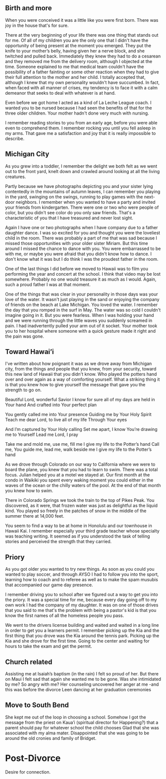 ## Birth and more
When you were conceived it was a little like you were first born. There was joy in the house that's for sure.

There at the very beginning of your life there was one thing that stands out for me. Of all of my children you are the only one that I didn't have the opportunity of being present at the moment you emerged. They put the knife to your mother’s belly, having given her a nerve block, and she twitched and pulled back. Immediately they knew they had to do a cesarean and they removed me from the delivery room, although I objected at the time. Someone explained to me that medical team couldn't have the possibility of a father fainting or some other reaction when they had to give their full attention to the mother and her child. I totally accepted that, although I knew that my own personality wouldn't have succumbed. In fact, when faced with all manner of crises, my tendency is to face it with a calm demeanor that seeks to deal with whatever is at hand.

Even before we got home I acted as a kind of La Leche League coach. I wanted you to be nursed because I had seen the benefits of that for the three older children. Your mother hadn't done very much with nursing.

I remember reading stories to you from an early age, before you were able even to comprehend them. I remember rocking you until you fell asleep in my arms. That gave me a satisfaction and joy that it is really impossible to describe.
## Michigan City
As you grew into a toddler, I remember the delight we both felt as we went out to the front yard, knelt down and crawled around looking at all the living creatures.

Partly because we have photographs depicting you and your sister lying contentedly in the mountains of autumn leaves, I can remember you playing in the yard, swinging on the swings, running to play games with the next-door neighbors. I remember when you wanted to have a party and invited your friends from kindergarten. There were one or two who were people of color, but you didn't see color do you only saw friends. That's a characteristic of you that I have treasured and never lost sight.

Again I have one or two photographs when I have company due to a father daughter dance. I was so excited for you and thought you were the loveliest child in the room. There was probably a part of me that was sad because I missed those opportunities with your older sister Miriam. But this time around I missed the chance to dance with you. You were embarrassed to be with me, or maybe you were afraid that you didn't know how to dance. I don't know what it was but I do think I was the proudest father in the room.

One of the last things I did before we moved to Hawaii was to film you performing the year and concert at the school. I think that video may be lost somewhere. Probably no one would treasure it as much as I would. Again, such a proud father I was at that moment.

One of the things that was clear in your personality in those days was your love of the water. It wasn't just playing in the sand or enjoying the company of friends on the beach at Lake Michigan. You loved the water. I remember the day that you romped in the surf in May. The water was so cold I couldn't imagine going in it. But you were fearless. When I was holding your hand and we were running through the little waves you suddenly screamed in pain. I had inadvertently pulled your arm out of it socket. Your mother took you to her hospital where someone with a quick gesture made it right and the pain was gone.
## Toward Hawai’i
I've written about how poignant it was as we drove away from Michigan city, from the things and people that you knew, from your security, toward this new land of Hawaii that you didn't know. Who played the potters hand over and over again as a way of comforting yourself. What a striking thing it is that you knew how to give yourself the message that gave you the strength to go on.

Beautiful Lord, wonderful Savior
I know for sure all of my days are held in Your hand
And crafted into Your perfect plan

You gently called me into Your presence
Guiding me by Your Holy Spirit
Teach me dear Lord, to live all of my life
Through Your eyes

And I’m captured by Your Holy calling
Set me apart, I know You’re drawing me to Yourself
Lead me Lord, I pray

Take me and mold me, use me, fill me
I give my life to the Potter’s hand
Call me, You guide me, lead me, walk beside me
I give my life to the Potter’s hand

As we drove through Colorado on our way to California where we were to board the plane, you knew that you had to learn to swim. There was a total focus. Julian helped you at a motel we stayed at. Our first month at the condo in Waikiki you spent every waking moment you could either in the waves of the ocean or the chilly waters of the pool. At the end of that month you knew how to swim.

There in Colorado Springs we took the train to the top of Pikes Peak. You discovered, as it were, that frozen water was just as delightful as the liquid kind. You played so freely in the patches of snow in the middle of the summer there at 14,000 feet.

You seem to find a way to be at home in Honolulu and our townhouse in Hawaii Kai. I remember especially your third grade teacher whose specialty was teaching writing. It seemed as if you understood the task of telling stories and perceived the strength that they carried.
## Priory
As you got older you wanted to try new things. As soon as you could you wanted to play soccer, and through AYSO I had to follow you into the sport, learning how to coach and to referee as well as to make the spam musubis that accompanied our game day presence.

I remember driving you to school after we figured out a way to get you into the priory. It was a special time for me, because every day going off to my own work I had the company of my daughter. It was on one of those drives that you said to me that's the problem with being a pastor's kid is that you know the first names of all the homeless people you pass.

We went to the drivers license building and waited and waited in a long line in order to get you a learners permit. I remember picking up the Kia and the first thing that you drove was the Kia around the tennis park.
Picking up the Kia and she drove for the first time. Going to the center and waiting for hours to take the exam and get the permit.
## Church related
Assisting me at Isaiah’s baptism (in the rain)
I felt so proud of her.
But there on Maui I felt sad that again she wanted me to be gone.
Was she intimidated by me?
So angry with me?
Her counseling uncovered her anger at me -and this was before the divorce
Leen dancing at her graduation ceremonies
## Move to South Bend
She kept me out of the loop in choosing a school.
Somehow I got the message from the priest on Kaua’i (spiritual director for Happening?) that a parent should pay for whatever school the child chooses
Glad that she was associated with my alma mater. Disappointed that she was going to be around the old cronies and family of Bridget.
# Post-Divorce
Desire for connection.
